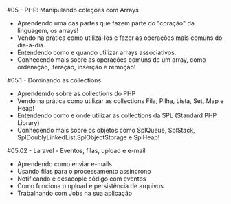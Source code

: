 #05 - PHP: Manipulando coleções com Arrays
<ul>
<li>Aprendendo uma das partes que fazem parte do "coração" da linguagem, os arrays!</li>
<li>Vendo na prática como utilizá-los e fazer as operações mais comuns do dia-a-dia.</li>
<li>Entendendo como e quando utilizar arrays associativos.</li>
<li>Conhecendo mais sobre as operações comuns de um array, como ordenação, iteração, inserção e remoção!</li>
</ul>

#05.1 - Dominando as collections
<ul>
<li>Aprendemdo sobre as collections do PHP</li>
<li>Vendo na prática como utilizar as collections Fila, Pilha, Lista, Set, Map e Heap!</li>
<li>Entendendo como e onde utilizar as collections da SPL (Standard PHP Library)</li>
<li>Conheçendo mais sobre os objetos como SplQueue, SplStack, SplDoublyLinkedList,SplObjectStorage e SplHeap! </li>
</ul>

#05.02 - Laravel - Eventos, filas, upload e e-mail

<ul>
<li>Aprendendo como enviar e-mails</li>
<li>Usando filas para o processamento assíncrono</li>
<li>Notificando e desacople código com eventos</li>
<li>Como funciona o upload e persistência de arquivos</li>
<li>Trabalhando com Jobs na sua aplicação</li>
</ul>